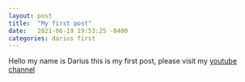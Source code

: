 ```yaml
---
layout: post
title:  "My first post"
date:   2021-06-19 19:53:25 -0400
categories: darius first
---
```

Hello my name is Darius this is my first post, please visit my [youtube channel][yt]

[yt]: https://www.youtube.com/channel/UCgBr-gIRrEnNzmVfpP_nS4A